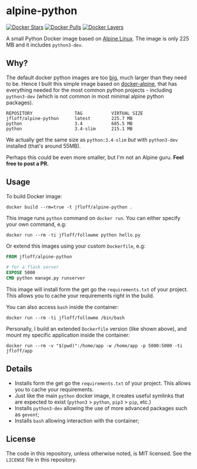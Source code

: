 # alpine-python

[![Docker Stars](https://img.shields.io/docker/stars/jfloff/alpine-python.svg)][hub]
[![Docker Pulls](https://img.shields.io/docker/pulls/jfloff/alpine-python.svg)][hub]
[![Docker Layers](https://badge.imagelayers.io/jfloff/alpine-python:latest.svg)](https://imagelayers.io/?images=jfloff/alpine-python:latest 'Get your own badge on imagelayers.io')

[hub]: https://hub.docker.com/r/jfloff/alpine-python/

A small Python Docker image based on [Alpine Linux](http://alpinelinux.org/). The image is only 225 MB and it includes `python3-dev`.

## Why?

The default docker python images are too [big](https://github.com/docker-library/python/issues/45), much larger than they need to be. Hence I built this simple image based on [docker-alpine](https://github.com/gliderlabs/docker-alpine), that has everything needed for the most common python projects - including `python3-dev` (which is not common in most minimal alpine python packages).

```
REPOSITORY                TAG           VIRTUAL SIZE
jfloff/alpine-python      latest        225.7 MB
python                    3.4           685.5 MB
python                    3.4-slim      215.1 MB
```

We actually get the same size as `python:3.4-slim` *but* with `python3-dev` installed (that's around 55MB).

Perhaps this could be even more smaller, but I'm not an Alpine guru. **Feel free to post a PR.**

## Usage

To build Docker image:
```shell
docker build --rm=true -t jfloff/alpine-python .
```

This image runs `python` command on `docker run`. You can either specify your own command, e.g:
```shell
docker run --rm -ti jfloff/followme python hello.py
```

Or extend this images using your custom `Dockerfile`, e.g:
```dockerfile
FROM jfloff/alpine-python

# for a flask server
EXPOSE 5000
CMD python manage.py runserver
```


This image will install form the get go the `requirements.txt` of your project. This allows you to cache your requirements right in the build.

You can also access `bash` inside the container:
```shell
docker run --rm -ti jfloff/followme /bin/bash
```

Personally, I build an extended `Dockerfile` version (like shown above), and mount my specific application inside the container:
```shell
docker run --rm -v "$(pwd)":/home/app -w /home/app -p 5000:5000 -ti jfloff/app
```


## Details
* Installs form the get go the `requirements.txt` of your project. This allows you to cache your requirements.
* Just like the main `python` docker image, it creates useful symlinks that are expected to exist (`python3` > `python`, `pip3` > `pip`, etc.)
* Installs `python3-dev` allowing the use of more advanced packages such as `gevent`;
* Installs `bash` allowing interaction with the container;


## License

The code in this repository, unless otherwise noted, is MIT licensed. See the `LICENSE` file in this repository.
